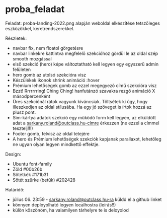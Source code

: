 # proba_feladat
Feladat:
proba-landing-2022.png alapján weboldal elkészítése tetszőleges eszközökkel, keretrendszerekkel.

Részletek:
- navbar fix, nem floatol görgetésre
- navbar linkekre kattintva megfelelő szekcióhoz gördül le az oldal szép smooth mozgással
- első szekció (hero) képe változtatható kell legyen egy egyszerű admin felületen
- hero gomb az utolsó szekcióra visz
- Készülékek ikonok shrink animáció :hover
- Prémium lehetőségek gomb az ezzel megegyező című szekcióra visz
- Bzzt! Rrrrrrring! Ching Ching! hanfutánzó szavakra rezgő animáció X másodpercenként
- Üres szekciónál rátok vagyunk kíváncsiak. Töltsétek ki úgy, hogy illeszkedjen az oldal stílusába. Ha egy jó szöveget is írtok hozzá az plusz pont.
- Sim-kártya adatok szekció egy működő form kell legyen, az elküldött adat a sarkany.roland@outclass.hu-címre érkezzen (ne ezzel a címmel tesztelj!!!)
- Footer gomb, felvisz az oldal tetejére
- A hero és Prémium lehetőségek szekciók kapjanak parallaxot, lehetőleg ne ugyan olyan legyen mindkettő effektje.

Design:
- Ubuntu font-family
- Zöld #00b26b
- Sötétkék #171b31
- Sötét szürke (betűk) #202428

Határidő:
- július 06. 23:59 - sarkany.roland@outclass.hu-ra küldd el a github linket
- könnyen deployolható legyen localhostra (leírás!!)
- külön köszönöm, ha valamilyen tárhelyre te is deloyolod
